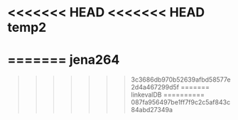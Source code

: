<<<<<<< HEAD
<<<<<<< HEAD
temp2
=====
=======
jena264
=======
>>>>>>> 3c3686db970b52639afbd58577e2d4a467299d5f
=======
linkevalDB
==========
>>>>>>> 087fa956497be1ff7f9c2c5af843c84abd27349a
